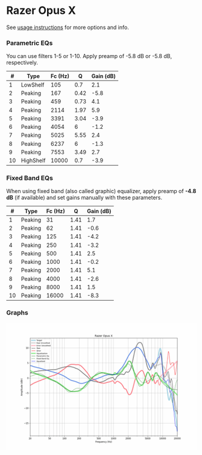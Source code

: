 # Razer Opus X
See [usage instructions](https://github.com/jaakkopasanen/AutoEq#usage) for more options and info.

### Parametric EQs
You can use filters 1-5 or 1-10. Apply preamp of -5.8 dB or -5.8 dB, respectively.

|   # | Type      |   Fc (Hz) |    Q |   Gain (dB) |
|-----|-----------|-----------|------|-------------|
|   1 | LowShelf  |       105 | 0.7  |         2.1 |
|   2 | Peaking   |       167 | 0.42 |        -5.8 |
|   3 | Peaking   |       459 | 0.73 |         4.1 |
|   4 | Peaking   |      2114 | 1.97 |         5.9 |
|   5 | Peaking   |      3391 | 3.04 |        -3.9 |
|   6 | Peaking   |      4054 | 6    |        -1.2 |
|   7 | Peaking   |      5025 | 5.55 |         2.4 |
|   8 | Peaking   |      6237 | 6    |        -1.3 |
|   9 | Peaking   |      7553 | 3.49 |         2.7 |
|  10 | HighShelf |     10000 | 0.7  |        -3.9 |

### Fixed Band EQs
When using fixed band (also called graphic) equalizer, apply preamp of **-4.8 dB** (if available) and set gains manually with these parameters.

|   # | Type    |   Fc (Hz) |    Q |   Gain (dB) |
|-----|---------|-----------|------|-------------|
|   1 | Peaking |        31 | 1.41 |         1.7 |
|   2 | Peaking |        62 | 1.41 |        -0.6 |
|   3 | Peaking |       125 | 1.41 |        -4.2 |
|   4 | Peaking |       250 | 1.41 |        -3.2 |
|   5 | Peaking |       500 | 1.41 |         2.5 |
|   6 | Peaking |      1000 | 1.41 |        -0.2 |
|   7 | Peaking |      2000 | 1.41 |         5.1 |
|   8 | Peaking |      4000 | 1.41 |        -2.6 |
|   9 | Peaking |      8000 | 1.41 |         1.5 |
|  10 | Peaking |     16000 | 1.41 |        -8.3 |

### Graphs
![](./Razer%20Opus%20X.png)
